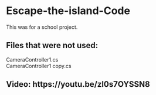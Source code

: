 # Escape-the-island-Code
This was for a school project.

<h2>
  Files that were not used:
</h2>

CameraController1.cs
<br>
CameraController1 copy.cs

<h2>
  Video: https://youtu.be/zI0s7OYSSN8
</h2>
